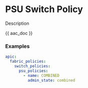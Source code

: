 # PSU Switch Policy

Description

{{ aac_doc }}
### Examples

```yaml
apic:
  fabric_policies:
    switch_policies:
      psu_policies:
        - name: COMBINED
          admin_state: combined
```
